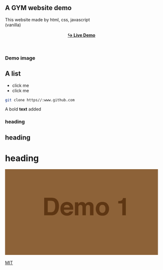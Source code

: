 <h2>A GYM website demo</h2>
This website made by html, css, javascript <br />(vanilla)
<br/>
<br/>
<div align="center">
    <a href="#"><strong>↪ Live Demo</strong></a>
</div>
<br/>
<br/>
<h3>Demo image</h3>
<h2>A list</h2>

* click me
* click me

```bash
git clone https//:www.github.com
```

A bold **text** added


### heading
## heading
# heading


![GitHub](./assets/demo-1.jpg "demo img")


[MIT](# "license")